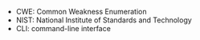 - CWE: Common Weakness Enumeration
- NIST: National Institute of Standards and Technology
- CLI: command-line interface